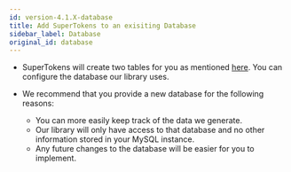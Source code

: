 ```yaml
---
id: version-4.1.X-database
title: Add SuperTokens to an exisiting Database
sidebar_label: Database
original_id: database
---
```


- SuperTokens will create two tables for you as mentioned [here](../backend/installation#3-optionally-create-tables-in-the-mysql-database). You can configure the database our library uses.  

- We recommend that you provide a new database for the following reasons:
  - You can more easily keep track of the data we generate.
  - Our library will only have access to that database and no other information stored in your MySQL instance.
  - Any future changes to the database will be easier for you to implement.